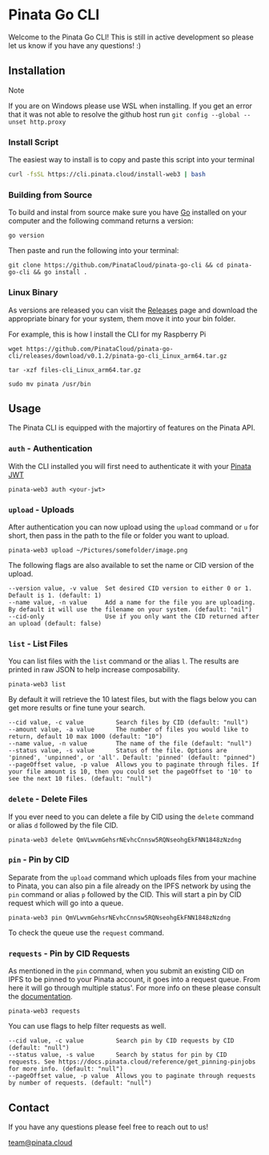 # Pinata Go CLI

Welcome to the Pinata Go CLI! This is still in active development so please let us know if you have any questions! :)

## Installation

> [!NOTE]
> If you are on Windows please use WSL when installing. If you get an error that it was not able to resolve the github host run `git config --global --unset http.proxy`

### Install Script

The easiest way to install is to copy and paste this script into your terminal

```bash
curl -fsSL https://cli.pinata.cloud/install-web3 | bash
```

### Building from Source

To build and instal from source make sure you have [Go](https://go.dev/) installed on your computer and the following command returns a version:

```
go version
```

Then paste and run the following into your terminal:

```
git clone https://github.com/PinataCloud/pinata-go-cli && cd pinata-go-cli && go install .
```

### Linux Binary

As versions are released you can visit the [Releases](https://github.com/PinataCloud/pinata-go-cli/releases) page and download the appropriate binary for your system, them move it into your bin folder.

For example, this is how I install the CLI for my Raspberry Pi

```
wget https://github.com/PinataCloud/pinata-go-cli/releases/download/v0.1.2/pinata-go-cli_Linux_arm64.tar.gz

tar -xzf files-cli_Linux_arm64.tar.gz

sudo mv pinata /usr/bin
```

## Usage

The Pinata CLI is equipped with the majortiry of features on the Pinata API.

### `auth` - Authentication

With the CLI installed you will first need to authenticate it with your [Pinata JWT](https://docs.pinata.cloud/docs/api-keys)

```shell
pinata-web3 auth <your-jwt>
```

### `upload` - Uploads

After authentication you can now upload using the `upload` command or `u` for short, then pass in the path to the file or folder you want to upload.

```shell
pinata-web3 upload ~/Pictures/somefolder/image.png
```

The following flags are also available to set the name or CID version of the upload.

```shell
--version value, -v value  Set desired CID version to either 0 or 1. Default is 1. (default: 1)
--name value, -n value     Add a name for the file you are uploading. By default it will use the filename on your system. (default: "nil")
--cid-only                 Use if you only want the CID returned after an upload (default: false)

```

### `list` - List Files

You can list files with the `list` command or the alias `l`. The results are printed in raw JSON to help increase composability.

```shell
pinata-web3 list
```

By default it will retrieve the 10 latest files, but with the flags below you can get more results or fine tune your search.

```shell
--cid value, -c value         Search files by CID (default: "null")
--amount value, -a value      The number of files you would like to return, default 10 max 1000 (default: "10")
--name value, -n value        The name of the file (default: "null")
--status value, -s value      Status of the file. Options are 'pinned', 'unpinned', or 'all'. Default: 'pinned' (default: "pinned")
--pageOffset value, -p value  Allows you to paginate through files. If your file amount is 10, then you could set the pageOffset to '10' to see the next 10 files. (default: "null")
```

### `delete` - Delete Files

If you ever need to you can delete a file by CID using the `delete` command or alias `d` followed by the file CID.

```shell
pinata-web3 delete QmVLwvmGehsrNEvhcCnnsw5RQNseohgEkFNN1848zNzdng
```

### `pin` - Pin by CID

Separate from the `upload` command which uploads files from your machine to Pinata, you can also pin a file already on the IPFS network by using the `pin` command or alias `p` followed by the CID. This will start a pin by CID request which will go into a queue.

```shell
pinata-web3 pin QmVLwvmGehsrNEvhcCnnsw5RQNseohgEkFNN1848zNzdng
```

To check the queue use the `request` command.

### `requests` - Pin by CID Requests

As mentioned in the `pin` command, when you submit an existing CID on IPFS to be pinned to your Pinata account, it goes into a request queue. From here it will go through multiple status'. For more info on these please consult the [documentation](https://docs.pinata.cloud/reference/get_pinning-pinjobs).

```shell
pinata-web3 requests
```

You can use flags to help filter requests as well.

```shell
--cid value, -c value         Search pin by CID requests by CID (default: "null")
--status value, -s value      Search by status for pin by CID requests. See https://docs.pinata.cloud/reference/get_pinning-pinjobs for more info. (default: "null")
--pageOffset value, -p value  Allows you to paginate through requests by number of requests. (default: "null")
```

## Contact

If you have any questions please feel free to reach out to us!

[team@pinata.cloud](mailto:team@pinata.cloud)
